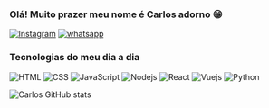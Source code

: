 
### Olá! Muito prazer meu nome é Carlos adorno 😁
[![Instagram](https://img.shields.io/badge/Instagram-E4405F?style=for-the-badge&logo=instagram&logoColor=white)](https://www.instagram.com/carlos.ecady/)
[![whatsapp](https://img.shields.io/badge/WhatsApp-25D366?style=for-the-badge&logo=whatsapp&logoColor=white)](https://wa.me/5519998423151)


### Tecnologias do meu dia a dia

![HTML](https://img.shields.io/badge/HTML-239120?style=for-the-badge&logo=html5&logoColor=white)
![CSS](https://img.shields.io/badge/CSS-239120?&style=for-the-badge&logo=css3&logoColor=white)
![JavaScript](https://img.shields.io/badge/JavaScript-F7DF1E?style=for-the-badge&logo=javascript&logoColor=black)
![Nodejs](https://img.shields.io/badge/Node.js-43853D?style=for-the-badge&logo=node.js&logoColor=white)
![React](https://img.shields.io/badge/React-20232A?style=for-the-badge&logo=react&logoColor=61DAFB)
![Vuejs](https://img.shields.io/badge/Vue.js-35495E?style=for-the-badge&logo=vue.js&logoColor=4FC08D)
![Python](https://img.shields.io/badge/python-3670A0?style=for-the-badge&logo=python&logoColor=ffdd54)

![Carlos GitHub stats](https://github-readme-stats.vercel.app/api?username=carlosdheegital&show_icons=true&theme=dracula)
